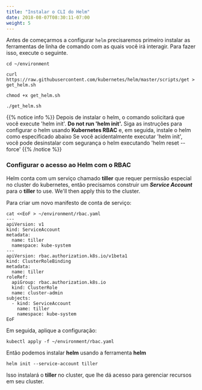 ```yaml
---
title: "Instalar o CLI do Helm"
date: 2018-08-07T08:30:11-07:00
weight: 5
---
```


Antes de começarmos a configurar `helm` precisaremos primeiro instalar as ferramentas de linha de comando com as quais você irá interagir. Para fazer isso, execute o seguinte.

```
cd ~/environment

curl https://raw.githubusercontent.com/kubernetes/helm/master/scripts/get > get_helm.sh

chmod +x get_helm.sh

./get_helm.sh
```

{{% notice info %}}
Depois de instalar o helm, o comando solicitará que você execute 'helm init'. **Do not run 'helm init'.** Siga as instruções para configurar o helm usando **Kubernetes RBAC** e, em seguida, instale o helm como especificado abaixo Se você acidentalmente executar 'helm init', você pode desinstalar com segurança o helm executando 'helm reset --force'
{{% /notice %}}

### Configurar o acesso ao Helm com o RBAC

Helm conta com um serviço chamado **tiller** que requer permissão especial no cluster do kubernetes, então precisamos construir um _**Service Account**_ para o **tiller** to use. We'll then apply this to the cluster.

Para criar um novo manifesto de conta de serviço:
```
cat <<EoF > ~/environment/rbac.yaml
---
apiVersion: v1
kind: ServiceAccount
metadata:
  name: tiller
  namespace: kube-system
---
apiVersion: rbac.authorization.k8s.io/v1beta1
kind: ClusterRoleBinding
metadata:
  name: tiller
roleRef:
  apiGroup: rbac.authorization.k8s.io
  kind: ClusterRole
  name: cluster-admin
subjects:
  - kind: ServiceAccount
    name: tiller
    namespace: kube-system
EoF
```

Em seguida, aplique a configuração:
```
kubectl apply -f ~/environment/rbac.yaml
```

Então podemos instalar **helm** usando a ferramenta **helm** 

```
helm init --service-account tiller
```

Isso instalará o  **tiller** no cluster, que lhe dá acesso para gerenciar recursos em seu cluster.
